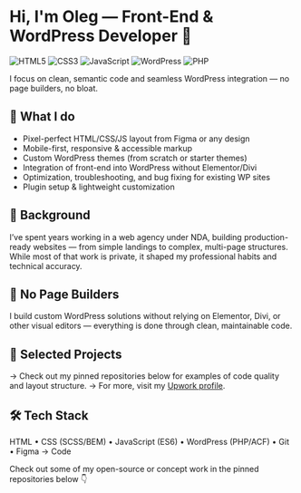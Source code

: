# Hi, I'm Oleg — Front-End & WordPress Developer 👋
![HTML5](https://img.shields.io/badge/HTML5-E34F26?style=flat&logo=html5&logoColor=white)
![CSS3](https://img.shields.io/badge/CSS3-1572B6?style=flat&logo=css3&logoColor=white)
![JavaScript](https://img.shields.io/badge/JavaScript-F7DF1E?style=flat&logo=javascript&logoColor=black)
![WordPress](https://img.shields.io/badge/WordPress-21759B?style=flat&logo=wordpress&logoColor=white)
![PHP](https://img.shields.io/badge/PHP-777BB4?style=flat&logo=php&logoColor=white)

I focus on clean, semantic code and seamless WordPress integration — no page builders, no bloat.

## 🔧 What I do
- Pixel-perfect HTML/CSS/JS layout from Figma or any design
- Mobile-first, responsive & accessible markup
- Custom WordPress themes (from scratch or starter themes)
- Integration of front-end into WordPress without Elementor/Divi
- Optimization, troubleshooting, and bug fixing for existing WP sites
- Plugin setup & lightweight customization

## 💼 Background
I’ve spent years working in a web agency under NDA, building production-ready websites — from simple landings to complex, multi-page structures. While most of that work is private, it shaped my professional habits and technical accuracy.

## 🚫 No Page Builders
I build custom WordPress solutions without relying on Elementor, Divi, or other visual editors — everything is done through clean, maintainable code.

## 📁 Selected Projects
→ Check out my pinned repositories below for examples of code quality and layout structure.
→ For more, visit my [Upwork profile]([https://www.upwork.com/freelancers/olegwebdeveloper]).


## 🛠 Tech Stack
HTML • CSS (SCSS/BEM) • JavaScript (ES6) • WordPress (PHP/ACF) • Git • Figma → Code

Check out some of my open-source or concept work in the pinned repositories below 👇
